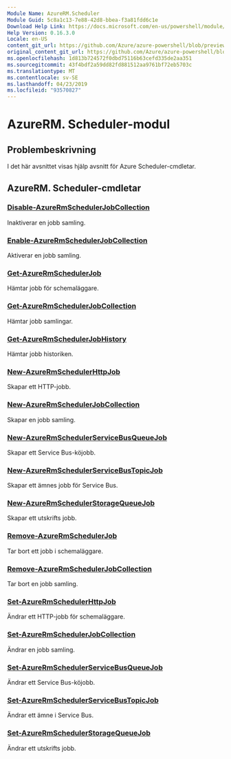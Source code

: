 ```yaml
---
Module Name: AzureRM.Scheduler
Module Guid: 5c8a1c13-7e88-42d8-bbea-f3a81fdd6c1e
Download Help Link: https://docs.microsoft.com/en-us/powershell/module/azurerm.scheduler
Help Version: 0.16.3.0
Locale: en-US
content_git_url: https://github.com/Azure/azure-powershell/blob/preview/src/ResourceManager/Scheduler/Commands.Scheduler/help/AzureRM.Scheduler.md
original_content_git_url: https://github.com/Azure/azure-powershell/blob/preview/src/ResourceManager/Scheduler/Commands.Scheduler/help/AzureRM.Scheduler.md
ms.openlocfilehash: 1d813b724572f0dbd75116b63cefd335de2aa351
ms.sourcegitcommit: 43f4bdf2a59dd82fd881512aa9761bf72eb5703c
ms.translationtype: MT
ms.contentlocale: sv-SE
ms.lasthandoff: 04/23/2019
ms.locfileid: "93570827"
---
```

# AzureRM. Scheduler-modul
## Problembeskrivning
I det här avsnittet visas hjälp avsnitt för Azure Scheduler-cmdletar.

## AzureRM. Scheduler-cmdletar
### [Disable-AzureRmSchedulerJobCollection](Disable-AzureRmSchedulerJobCollection.md)
Inaktiverar en jobb samling.

### [Enable-AzureRmSchedulerJobCollection](Enable-AzureRmSchedulerJobCollection.md)
Aktiverar en jobb samling.

### [Get-AzureRmSchedulerJob](Get-AzureRmSchedulerJob.md)
Hämtar jobb för schemaläggare.

### [Get-AzureRmSchedulerJobCollection](Get-AzureRmSchedulerJobCollection.md)
Hämtar jobb samlingar.

### [Get-AzureRmSchedulerJobHistory](Get-AzureRmSchedulerJobHistory.md)
Hämtar jobb historiken.

### [New-AzureRmSchedulerHttpJob](New-AzureRmSchedulerHttpJob.md)
Skapar ett HTTP-jobb.

### [New-AzureRmSchedulerJobCollection](New-AzureRmSchedulerJobCollection.md)
Skapar en jobb samling.

### [New-AzureRmSchedulerServiceBusQueueJob](New-AzureRmSchedulerServiceBusQueueJob.md)
Skapar ett Service Bus-köjobb.

### [New-AzureRmSchedulerServiceBusTopicJob](New-AzureRmSchedulerServiceBusTopicJob.md)
Skapar ett ämnes jobb för Service Bus.

### [New-AzureRmSchedulerStorageQueueJob](New-AzureRmSchedulerStorageQueueJob.md)
Skapar ett utskrifts jobb.

### [Remove-AzureRmSchedulerJob](Remove-AzureRmSchedulerJob.md)
Tar bort ett jobb i schemaläggare.

### [Remove-AzureRmSchedulerJobCollection](Remove-AzureRmSchedulerJobCollection.md)
Tar bort en jobb samling.

### [Set-AzureRmSchedulerHttpJob](Set-AzureRmSchedulerHttpJob.md)
Ändrar ett HTTP-jobb för schemaläggare.

### [Set-AzureRmSchedulerJobCollection](Set-AzureRmSchedulerJobCollection.md)
Ändrar en jobb samling.

### [Set-AzureRmSchedulerServiceBusQueueJob](Set-AzureRmSchedulerServiceBusQueueJob.md)
Ändrar ett Service Bus-köjobb.

### [Set-AzureRmSchedulerServiceBusTopicJob](Set-AzureRmSchedulerServiceBusTopicJob.md)
Ändrar ett ämne i Service Bus.

### [Set-AzureRmSchedulerStorageQueueJob](Set-AzureRmSchedulerStorageQueueJob.md)
Ändrar ett utskrifts jobb.

